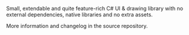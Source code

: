 Small, extendable and quite feature-rich C# UI & drawing library with no external dependencies, native libraries and no extra assets.

More information and changelog in the source repository.
